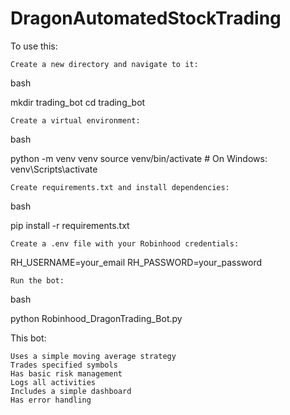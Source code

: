 # DragonAutomatedStockTrading

To use this:

    Create a new directory and navigate to it:

bash

mkdir trading_bot
cd trading_bot

    Create a virtual environment:

bash

python -m venv venv
source venv/bin/activate  # On Windows: venv\Scripts\activate

    Create requirements.txt and install dependencies:

bash

pip install -r requirements.txt

    Create a .env file with your Robinhood credentials:

RH_USERNAME=your_email
RH_PASSWORD=your_password

    Run the bot:

bash

python Robinhood_DragonTrading_Bot.py

This bot:

    Uses a simple moving average strategy
    Trades specified symbols
    Has basic risk management
    Logs all activities
    Includes a simple dashboard
    Has error handling
